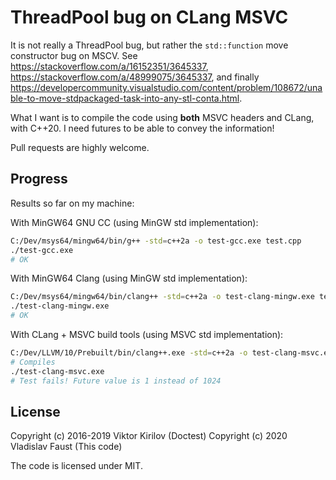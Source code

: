 # ThreadPool bug on CLang MSVC

It is not really a ThreadPool bug, but rather the `std::function` move constructor bug on MSCV.
See https://stackoverflow.com/a/16152351/3645337, https://stackoverflow.com/a/48999075/3645337, and finally https://developercommunity.visualstudio.com/content/problem/108672/unable-to-move-stdpackaged-task-into-any-stl-conta.html.

What I want is to compile the code using **both** MSVC headers and CLang, with C++20.
I need futures to be able to convey the information!

Pull requests are highly welcome.

## Progress

Results so far on my machine:

With MinGW64 GNU CC (using MinGW std implementation):

```sh
C:/Dev/msys64/mingw64/bin/g++ -std=c++2a -o test-gcc.exe test.cpp
./test-gcc.exe
# OK
```

With MinGW64 Clang (using MinGW std implementation):

```sh
C:/Dev/msys64/mingw64/bin/clang++ -std=c++2a -o test-clang-mingw.exe test.cpp
./test-clang-mingw.exe
# OK
```

With CLang + MSVC build tools (using MSVC std implementation):

```sh
C:/Dev/LLVM/10/Prebuilt/bin/clang++.exe -std=c++2a -o test-clang-msvc.exe -lkernel32 -luser32 -lgdi32 -lwinspool -lshell32 -lole32 -loleaut32 -luuid -lcomdlg32 -ladvapi32 -loldnames test.cpp
# Compiles
./test-clang-msvc.exe
# Test fails! Future value is 1 instead of 1024
```

## License

Copyright (c) 2016-2019 Viktor Kirilov (Doctest)
Copyright (c) 2020 Vladislav Faust (This code)

The code is licensed under MIT.
